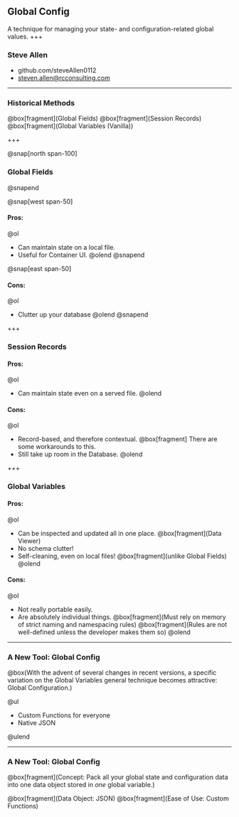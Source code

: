 ## Global Config
A technique for managing your state- and configuration-related global values.
+++
### Steve Allen
- github.com/steveAllen0112
- steven.allen@rcconsulting.com
---

### Historical Methods

@box[fragment](Global Fields)
@box[fragment](Session Records)
@box[fragment](Global Variables (Vanilla))

+++

@snap[north span-100]
### Global Fields
@snapend

@snap[west span-50]
#### Pros:
@ol
- Can maintain state on a local file.
- Useful for Container UI.
@olend
@snapend

@snap[east span-50]
#### Cons:
@ol
- Clutter up your database
@olend
@snapend

+++

### Session Records
#### Pros:
@ol
- Can maintain state even on a served file.
@olend

#### Cons:
@ol
- Record-based, and therefore contextual.
  @box[fragment] There are some workarounds to this.
- Still take up room in the Database.
@olend

+++
### Global Variables
#### Pros:
@ol
- Can be inspected and updated all in one place.
  @box[fragment](Data Viewer)
- No schema clutter!
- Self-cleaning, even on local files!
  @box[fragment](unlike Global Fields)
@olend

#### Cons:
@ol
- Not really portable easily.
- Are absolutely individual things.
  @box[fragment](Must rely on memory of strict naming and namespacing rules)
  @box[fragment](Rules are not well-defined unless the developer makes them so)
@olend

---

### A New Tool: Global Config

@box(With the advent of several changes in recent versions, a specific variation on the Global Variables general technique becomes attractive: Global Configuration.)

@ul

 - Custom Functions for everyone
 - Native JSON

@ulend

---

### A New Tool: Global Config

@box[fragment](Concept: Pack all your global state and configuration data into one data object stored in _one_ global variable.)

@box[fragment](Data Object: JSON)
@box[fragment](Ease of Use: Custom Functions)
